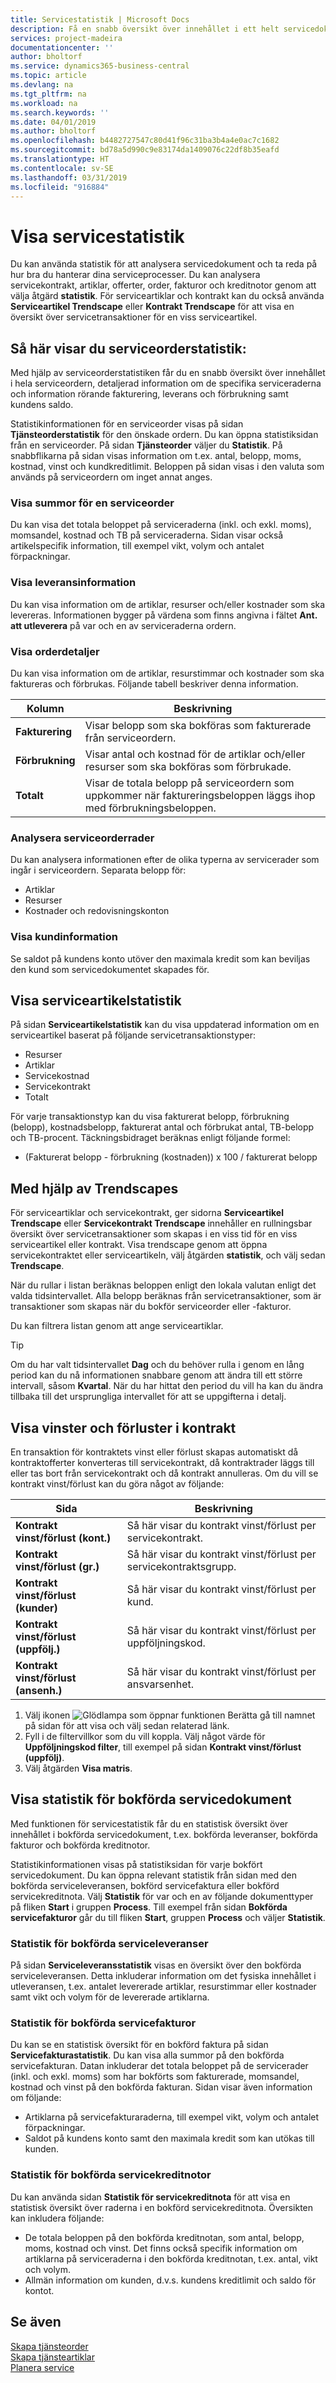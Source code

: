 ```yaml
---
title: Servicestatistik | Microsoft Docs
description: Få en snabb översikt över innehållet i ett helt servicedokument (order, offert, faktura eller kreditnota), den detaljerade informationen på varje servicerad samt serviceartiklarna.
services: project-madeira
documentationcenter: ''
author: bholtorf
ms.service: dynamics365-business-central
ms.topic: article
ms.devlang: na
ms.tgt_pltfrm: na
ms.workload: na
ms.search.keywords: ''
ms.date: 04/01/2019
ms.author: bholtorf
ms.openlocfilehash: b4482727547c80d41f96c31ba3b4a4e0ac7c1682
ms.sourcegitcommit: bd78a5d990c9e83174da1409076c22df8b35eafd
ms.translationtype: HT
ms.contentlocale: sv-SE
ms.lasthandoff: 03/31/2019
ms.locfileid: "916884"
---
```

# <a name="viewing-service-statistics"></a>Visa servicestatistik
Du kan använda statistik för att analysera servicedokument och ta reda på hur bra du hanterar dina serviceprocesser. Du kan analysera servicekontrakt, artiklar, offerter, order, fakturor och kreditnotor genom att välja åtgärd **statistik**. För serviceartiklar och kontrakt kan du också använda **Serviceartikel Trendscape** eller **Kontrakt Trendscape** för att visa en översikt över servicetransaktioner för en viss serviceartikel.   

## <a name="viewing-statistics-for-service-orders"></a>Så här visar du serviceorderstatistik:
Med hjälp av serviceorderstatistiken får du en snabb översikt över innehållet i hela serviceordern, detaljerad information om de specifika serviceraderna och information rörande fakturering, leverans och förbrukning samt kundens saldo.  

Statistikinformationen för en serviceorder visas på sidan **Tjänsteorderstatistik** för den önskade ordern. Du kan öppna statistiksidan från en serviceorder. På sidan **Tjänsteorder** väljer du **Statistik**. På snabbflikarna på sidan visas information om t.ex. antal, belopp, moms, kostnad, vinst och kundkreditlimit. Beloppen på sidan visas i den valuta som används på serviceordern om inget annat anges.  

### <a name="view-totals-for-a-service-order"></a>Visa summor för en serviceorder  
Du kan visa det totala beloppet på serviceraderna (inkl. och exkl. moms), momsandel, kostnad och TB på serviceraderna. Sidan visar också artikelspecifik information, till exempel vikt, volym och antalet förpackningar.  

### <a name="view-shipping-information"></a>Visa leveransinformation  
Du kan visa information om de artiklar, resurser och/eller kostnader som ska levereras. Informationen bygger på värdena som finns angivna i fältet **Ant. att utleverera** på var och en av serviceraderna ordern.  

### <a name="view-order-details"></a>Visa orderdetaljer  
Du kan visa information om de artiklar, resurstimmar och kostnader som ska faktureras och förbrukas. Följande tabell beskriver denna information.  

|Kolumn | Beskrivning|  
|------------|---------------------------------------|  
|**Fakturering**|Visar belopp som ska bokföras som fakturerade från serviceordern.|  
|**Förbrukning**|Visar antal och kostnad för de artiklar och/eller resurser som ska bokföras som förbrukade.|  
|**Totalt**|Visar de totala belopp på serviceordern som uppkommer när faktureringsbeloppen läggs ihop med förbrukningsbeloppen.|  

### <a name="analyze-service-order-lines"></a>Analysera serviceorderrader  
Du kan analysera informationen efter de olika typerna av servicerader som ingår i serviceordern. Separata belopp för:  

* Artiklar  
* Resurser  
* Kostnader och redovisningskonton  

### <a name="view-customer-information"></a>Visa kundinformation  
Se saldot på kundens konto utöver den maximala kredit som kan beviljas den kund som servicedokumentet skapades för.

## <a name="viewing-service-item-statistics"></a>Visa serviceartikelstatistik
På sidan **Serviceartikelstatistik** kan du visa uppdaterad information om en serviceartikel baserat på följande servicetransaktionstyper:  

* Resurser  
* Artiklar  
* Servicekostnad  
* Servicekontrakt  
* Totalt  

För varje transaktionstyp kan du visa fakturerat belopp, förbrukning (belopp), kostnadsbelopp, fakturerat antal och förbrukat antal, TB-belopp och TB-procent. Täckningsbidraget beräknas enligt följande formel:  

* (Fakturerat belopp - förbrukning (kostnaden)) x 100 / fakturerat belopp  

## <a name="using-trendscapes"></a>Med hjälp av Trendscapes
För serviceartiklar och servicekontrakt, ger sidorna **Serviceartikel Trendscape** eller **Servicekontrakt Trendscape** innehåller en rullningsbar översikt över servicetransaktioner som skapas i en viss tid för en viss serviceartikel eller kontrakt. Visa trendscape genom att öppna servicekontraktet eller serviceartikeln, välj åtgärden **statistik**, och välj sedan **Trendscape**.

När du rullar i listan beräknas beloppen enligt den lokala valutan enligt det valda tidsintervallet. Alla belopp beräknas från servicetransaktioner, som är transaktioner som skapas när du bokför serviceorder eller -fakturor.

Du kan filtrera listan genom att ange serviceartiklar.  

> [!Tip]  
>  Om du har valt tidsintervallet **Dag** och du behöver rulla i genom en lång period kan du nå informationen snabbare genom att ändra till ett större intervall, såsom **Kvartal**. När du har hittat den period du vill ha kan du ändra tillbaka till det ursprungliga intervallet för att se uppgifterna i detalj.   

## <a name="viewing-gains-and-losses-on-contracts"></a>Visa vinster och förluster i kontrakt  
En transaktion för kontraktets vinst eller förlust skapas automatiskt då kontraktofferter konverteras till servicekontrakt, då kontraktrader läggs till eller tas bort från servicekontrakt och då kontrakt annulleras. Om du vill se kontrakt vinst/förlust kan du göra något av följande:  

|Sida | Beskrivning|  
|----------------|---------------------------------------|  
|**Kontrakt vinst/förlust (kont.)**|Så här visar du kontrakt vinst/förlust per servicekontrakt.|  
|**Kontrakt vinst/förlust (gr.)**|Så här visar du kontrakt vinst/förlust per servicekontraktsgrupp.|  
|**Kontrakt vinst/förlust (kunder)**|Så här visar du kontrakt vinst/förlust per kund.|  
|**Kontrakt vinst/förlust (uppfölj.)**|Så här visar du kontrakt vinst/förlust per uppföljningskod.|  
|**Kontrakt vinst/förlust (ansenh.)**|Så här visar du kontrakt vinst/förlust per ansvarsenhet.|  

1. Välj ikonen ![Glödlampa som öppnar funktionen Berätta](media/ui-search/search_small.png "Berätta vad du vill göra") gå till namnet på sidan för att visa och välj sedan relaterad länk.  
2. Fyll i de filtervillkor som du vill koppla. Välj något värde för **Uppföljningskod filter**, till exempel på sidan **Kontrakt vinst/förlust (uppfölj)**.  
3. Välj åtgärden **Visa matris**.

## <a name="viewing-statistics-for-posted-service-documents"></a>Visa statistik för bokförda servicedokument
Med funktionen för servicestatistik får du en statistisk översikt över innehållet i bokförda servicedokument, t.ex. bokförda leveranser, bokförda fakturor och bokförda kreditnotor.  

Statistikinformationen visas på statistiksidan för varje bokfört servicedokument. Du kan öppna relevant statistik från sidan med den bokförda serviceleveransen, bokförd servicefaktura eller bokförd servicekreditnota. Välj **Statistik** för var och en av följande dokumenttyper på fliken **Start** i gruppen **Process**. Till exempel från sidan **Bokförda servicefakturor** går du till fliken **Start**, gruppen **Process** och väljer **Statistik**.  

### <a name="posted-service-shipment-statistics"></a>Statistik för bokförda serviceleveranser  
På sidan **Serviceleveransstatistik** visas en översikt över den bokförda serviceleveransen. Detta inkluderar information om det fysiska innehållet i utleveransen, t.ex. antalet levererade artiklar, resurstimmar eller kostnader samt vikt och volym för de levererade artiklarna.  

### <a name="posted-service-invoice-statistics"></a>Statistik för bokförda servicefakturor  
Du kan se en statistisk översikt för en bokförd faktura på sidan **Servicefakturastatistik**. Du kan visa alla summor på den bokförda servicefakturan. Datan inkluderar det totala beloppet på de servicerader (inkl. och exkl. moms) som har bokförts som fakturerade, momsandel, kostnad och vinst på den bokförda fakturan. Sidan visar även information om följande:  

* Artiklarna på servicefakturaraderna, till exempel vikt, volym och antalet förpackningar.  
* Saldot på kundens konto samt den maximala kredit som kan utökas till kunden.  

### <a name="posted-service-credit-memo-statistics"></a>Statistik för bokförda servicekreditnotor  
Du kan använda sidan **Statistik för servicekreditnota** för att visa en statistisk översikt över raderna i en bokförd servicekreditnota. Översikten kan inkludera följande:

* De totala beloppen på den bokförda kreditnotan, som antal, belopp, moms, kostnad och vinst. Det finns också specifik information om artiklarna på serviceraderna i den bokförda kreditnotan, t.ex. antal, vikt och volym.  
* Allmän information om kunden, d.v.s. kundens kreditlimit och saldo för kontot.  

## <a name="see-also"></a>Se även  
[Skapa tjänsteorder](service-how-to-create-service-orders.md)   
[Skapa tjänsteartiklar](service-how-to-create-service-items.md)   
[Planera service](service-plan-service.md)  
